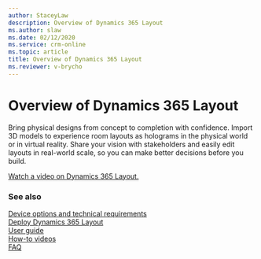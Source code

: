 ```yaml
---
author: StaceyLaw
description: Overview of Dynamics 365 Layout
ms.author: slaw
ms.date: 02/12/2020
ms.service: crm-online
ms.topic: article
title: Overview of Dynamics 365 Layout
ms.reviewer: v-brycho
---
```


# Overview of Dynamics 365 Layout

Bring physical designs from concept to completion with confidence. Import 3D models to experience room layouts as holograms in the physical world or in virtual reality. Share your vision with stakeholders and easily edit layouts in real-world scale, so you can make better decisions before you build.

[Watch a video on Dynamics 365 Layout.](https://dynamics.microsoft.com/mixed-reality/layout/)

### See also
[Device options and technical requirements](requirements.md)<br/>
[Deploy Dynamics 365 Layout](buy-and-deploy-layout.md)<br>
[User guide](user-guide.md)<br/>
[How-to videos](videos.md)<br/>
[FAQ](faq.md)<br/>
